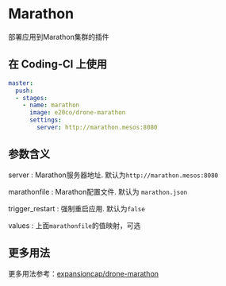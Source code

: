 # Marathon

部署应用到Marathon集群的插件

## 在 Coding-CI 上使用

```yml
master:
  push:
  - stages:
    - name: marathon
      image: e20co/drone-marathon
      settings:
        server: http://marathon.mesos:8080
```

## 参数含义

server
: Marathon服务器地址. 默认为`http://marathon.mesos:8080`

marathonfile
: Marathon配置文件. 默认为 `marathon.json`

trigger_restart
: 强制重启应用. 默认为`false`

values
: 上面`marathonfile`的值映射，可选

## 更多用法

更多用法参考：[expansioncap/drone-marathon](https://github.com/expansioncap/drone-marathon)

